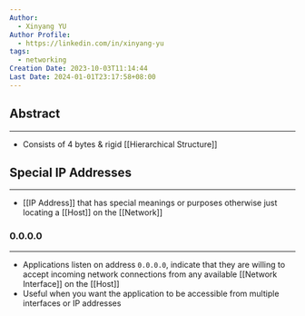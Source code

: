 ```yaml
---
Author:
  - Xinyang YU
Author Profile:
  - https://linkedin.com/in/xinyang-yu
tags:
  - networking
Creation Date: 2023-10-03T11:14:44
Last Date: 2024-01-01T23:17:58+08:00
---
```

## Abstract
---
- Consists of 4 bytes & rigid [[Hierarchical Structure]]


## Special IP Addresses
---
- [[IP Address]] that has special meanings or purposes otherwise just locating a [[Host]] on the [[Network]]

### 0.0.0.0
---
- Applications listen on address ``0.0.0.0``,  indicate that they are willing to accept incoming network connections from any available [[Network Interface]] on the [[Host]]
- Useful when you want the application to be accessible from multiple interfaces or IP addresses